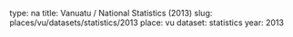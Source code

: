 type: na
title: Vanuatu / National Statistics (2013)
slug: places/vu/datasets/statistics/2013
place: vu
dataset: statistics
year: 2013
